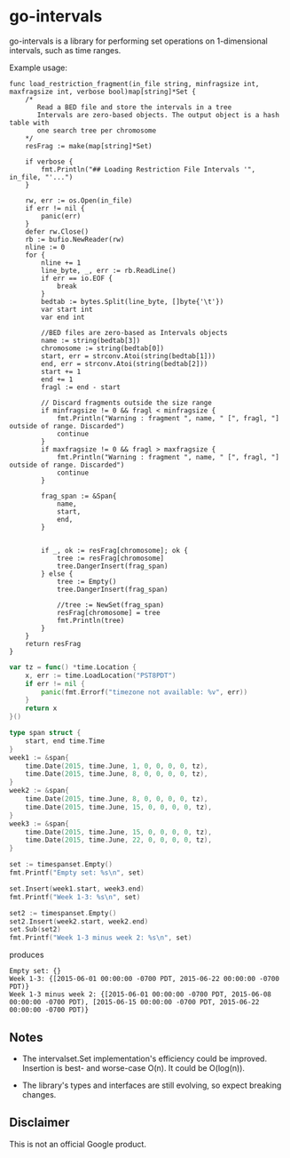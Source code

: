 # go-intervals

go-intervals is a library for performing set operations on 1-dimensional
intervals, such as time ranges.

Example usage:

```
func load_restriction_fragment(in_file string, minfragsize int, maxfragsize int, verbose bool)map[string]*Set {
    /*
       Read a BED file and store the intervals in a tree
       Intervals are zero-based objects. The output object is a hash table with
       one search tree per chromosome
    */
    resFrag := make(map[string]*Set)

    if verbose {
        fmt.Println("## Loading Restriction File Intervals '", in_file, "'...")
    }

    rw, err := os.Open(in_file)
    if err != nil {
        panic(err)
    }
    defer rw.Close()
    rb := bufio.NewReader(rw)
    nline := 0
    for {
        nline += 1
        line_byte, _, err := rb.ReadLine()
        if err == io.EOF {
            break
        }
        bedtab := bytes.Split(line_byte, []byte{'\t'})
        var start int
        var end int

        //BED files are zero-based as Intervals objects
        name := string(bedtab[3])
        chromosome := string(bedtab[0])
        start, err = strconv.Atoi(string(bedtab[1]))
        end, err = strconv.Atoi(string(bedtab[2]))
        start += 1
        end += 1
        fragl := end - start

        // Discard fragments outside the size range
        if minfragsize != 0 && fragl < minfragsize {
            fmt.Println("Warning : fragment ", name, " [", fragl, "] outside of range. Discarded")
            continue
        }
        if maxfragsize != 0 && fragl > maxfragsize {
            fmt.Println("Warning : fragment ", name, " [", fragl, "] outside of range. Discarded")
            continue
        }

        frag_span := &Span{
            name,
            start,
            end,
        }


        if _, ok := resFrag[chromosome]; ok {
            tree := resFrag[chromosome]
            tree.DangerInsert(frag_span)
        } else {
            tree := Empty()
            tree.DangerInsert(frag_span)

            //tree := NewSet(frag_span)
            resFrag[chromosome] = tree
            fmt.Println(tree)
        }
    }
    return resFrag
}
```

```go
var tz = func() *time.Location {
    x, err := time.LoadLocation("PST8PDT")
    if err != nil {
        panic(fmt.Errorf("timezone not available: %v", err))
    }
    return x
}()

type span struct {
    start, end time.Time
}
week1 := &span{
    time.Date(2015, time.June, 1, 0, 0, 0, 0, tz),
    time.Date(2015, time.June, 8, 0, 0, 0, 0, tz),
}
week2 := &span{
    time.Date(2015, time.June, 8, 0, 0, 0, 0, tz),
    time.Date(2015, time.June, 15, 0, 0, 0, 0, tz),
}
week3 := &span{
    time.Date(2015, time.June, 15, 0, 0, 0, 0, tz),
    time.Date(2015, time.June, 22, 0, 0, 0, 0, tz),
}

set := timespanset.Empty()
fmt.Printf("Empty set: %s\n", set)

set.Insert(week1.start, week3.end)
fmt.Printf("Week 1-3: %s\n", set)

set2 := timespanset.Empty()
set2.Insert(week2.start, week2.end)
set.Sub(set2)
fmt.Printf("Week 1-3 minus week 2: %s\n", set)
```

produces

    Empty set: {}
    Week 1-3: {[2015-06-01 00:00:00 -0700 PDT, 2015-06-22 00:00:00 -0700 PDT)}
    Week 1-3 minus week 2: {[2015-06-01 00:00:00 -0700 PDT, 2015-06-08 00:00:00 -0700 PDT), [2015-06-15 00:00:00 -0700 PDT, 2015-06-22 00:00:00 -0700 PDT)}

## Notes

- The intervalset.Set implementation's efficiency could be improved. Insertion
  is best- and worse-case O(n). It could be O(log(n)).

- The library's types and interfaces are still evolving, so expect breaking
  changes.

## Disclaimer

This is not an official Google product.
